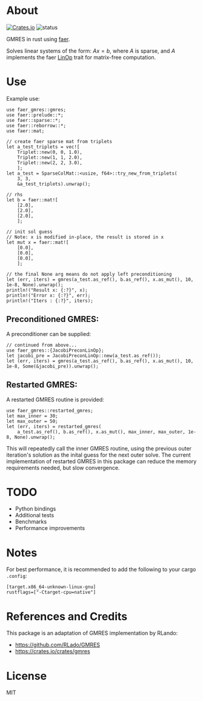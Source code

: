 About
=====

[![Crates.io](https://img.shields.io/crates/v/faer_gmres)](https://crates.io/crates/faer_gmres)
![status](https://github.com/wgurecky/faer-gmres/actions/workflows/rust.yml/badge.svg)

GMRES in rust using [faer](https://github.com/sarah-ek/faer-rs).

Solves linear systems of the form: $`Ax=b`$, where $`A`$ is sparse, and $`A`$ implements the faer [LinOp](https://docs.rs/faer/latest/faer/matrix_free/trait.LinOp.html) trait for matrix-free computation.

Use
===

Example use:

    use faer_gmres::gmres;
    use faer::prelude::*;
    use faer::sparse::*;
    use faer::reborrow::*;
    use faer::mat;

    // create faer sparse mat from triplets
    let a_test_triplets = vec![
        Triplet::new(0, 0, 1.0),
        Triplet::new(1, 1, 2.0),
        Triplet::new(2, 2, 3.0),
        ];
    let a_test = SparseColMat::<usize, f64>::try_new_from_triplets(
        3, 3,
        &a_test_triplets).unwrap();

    // rhs
    let b = faer::mat![
        [2.0],
        [2.0],
        [2.0],
        ];

    // init sol guess
    // Note: x is modified in-place, the result is stored in x
    let mut x = faer::mat![
        [0.0],
        [0.0],
        [0.0],
        ];

    // the final None arg means do not apply left preconditioning
    let (err, iters) = gmres(a_test.as_ref(), b.as_ref(), x.as_mut(), 10, 1e-8, None).unwrap();
    println!("Result x: {:?}", x);
    println!("Error x: {:?}", err);
    println!("Iters : {:?}", iters);

## Preconditioned GMRES:

A preconditioner can be supplied:

    // continued from above...
    use faer_gmres::{JacobiPreconLinOp};
    let jacobi_pre = JacobiPreconLinOp::new(a_test.as_ref());
    let (err, iters) = gmres(a_test.as_ref(), b.as_ref(), x.as_mut(), 10, 1e-8, Some(&jacobi_pre)).unwrap();

## Restarted GMRES:

A restarted GMRES routine is provided:

    use faer_gmres::restarted_gmres;
    let max_inner = 30;
    let max_outer = 50;
    let (err, iters) = restarted_gmres(
        a_test.as_ref(), b.as_ref(), x.as_mut(), max_inner, max_outer, 1e-8, None).unwrap();

This will repeatedly call the inner GMRES routine, using the previous outer iteration's solution as the inital guess for the next outer solve.  The current implementation of restarted GMRES in this package can reduce the memory requirements needed, but slow convergence.

TODO
====

- Python bindings
- Additional tests
- Benchmarks
- Performance improvements

Notes
=====

For best performance, it is recommended to add the following to your cargo `.config`:

    [target.x86_64-unknown-linux-gnu]
    rustflags=["-Ctarget-cpu=native"]

References and Credits
=======================

This package is an adaptation of GMRES implementation by RLando:

- https://github.com/RLado/GMRES
- https://crates.io/crates/gmres

License
=======

MIT
